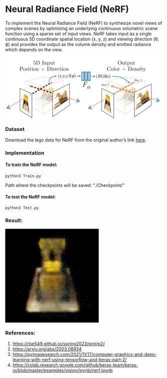 # Neural Radiance Field (NeRF)

To implement the Neural Radiance Field (NeRF) to synthesize novel views of complex scenes by optimizing an underlying continuous volumetric scene function using a sparse set of input views. NeRF takes input as a single continuous 5D coordinate spatial location (x, y, z) and viewing direction (θ, ϕ) and provides the output as the volume density and emitted radiance which depends on the view. 

<img src="Assets/NeRF.jpg"  align="center" alt="Undistorted" width="500"/>

### Dataset
Download the lego data for NeRF from the original author’s link [here](https://drive.google.com/drive/folders/1lrDkQanWtTznf48FCaW5lX9ToRdNDF1a).
### Implementation

#### To train the NeRF model:
```
python3 Train.py
```
Path where the checkpoints will be saved: "./Checkpoint/"

#### To test the NeRF model:
```
python3 Test.py
```

### Result:
<img src="NeRF.gif"  align="center" alt="Undistorted" width="300"/>

### References:
1. https://rbe549.github.io/spring2023/proj/p2/
2. https://arxiv.org/abs/2003.08934
3. https://pyimagesearch.com/2021/11/17/computer-graphics-and-deep-learning-with-nerf-using-tensorflow-and-keras-part-2/
4. https://colab.research.google.com/github/keras-team/keras-io/blob/master/examples/vision/ipynb/nerf.ipynb
